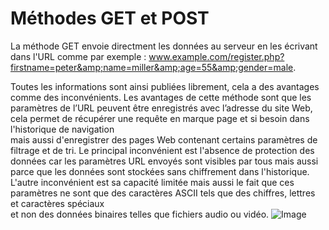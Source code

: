 # Méthodes GET et POST 
La méthode GET envoie directment les données au serveur en les écrivant dans l'URL comme par exemple : www.example.com/register.php?firstname=peter&amp;name=miller&amp;age=55&amp;gender=male.

Toutes les informations sont ainsi publiées librement, cela a des avantages comme des inconvénients. 
Les avantages de cette méthode sont que les paramètres de l’URL peuvent être enregistrés avec l’adresse du site Web, cela permet de récupérer une requête en marque page et si besoin dans l'historique de navigation\
mais aussi d'enregistrer des pages Web contenant certains paramètres de filtrage et de tri. 
Le principal inconvénient est l'absence de protection des données car les paramètres URL envoyés sont visibles par tous mais aussi parce que les données sont stockées sans chiffrement dans l'historique. 
L'autre inconvénient est sa capacité limitée mais aussi le fait que ces paramètres ne sont que des caractères ASCII tels que des chiffres, lettres et caractères spéciaux\
et non des données binaires telles que fichiers audio ou vidéo. 
![Image](https://2.bp.blogspot.com/-Y3I4eNUzdt0/VFTA2CgINyI/AAAAAAAAU7w/zUYYGUt1Z_4/s1600/difference_between_get_and_post_method.png)
